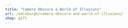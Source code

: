 ```yaml
---
title: "Camera Obscura & World of Illusions"
url: /edinburgh/camera-obscura-and-world-of-illusions/
shop: gift
---
```

